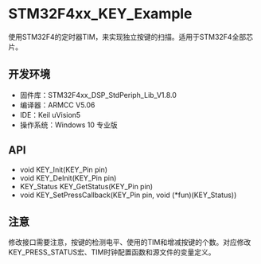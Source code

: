 # STM32F4xx_KEY_Example

使用STM32F4的定时器TIM，来实现独立按键的扫描。适用于STM32F4全部芯片。

## 开发环境

* 固件库：STM32F4xx_DSP_StdPeriph_Lib_V1.8.0
* 编译器：ARMCC V5.06
* IDE：Keil uVision5
* 操作系统：Windows 10 专业版

## API

* void KEY_Init(KEY_Pin pin)
* void KEY_DeInit(KEY_Pin pin)
* KEY_Status KEY_GetStatus(KEY_Pin pin)
* void KEY_SetPressCallback(KEY_Pin pin, void (*fun)(KEY_Status))

## 注意

修改接口需要注意，按键的检测电平、使用的TIM和增减按键的个数。对应修改KEY_PRESS_STATUS宏、TIM时钟配置函数和源文件的变量定义。
